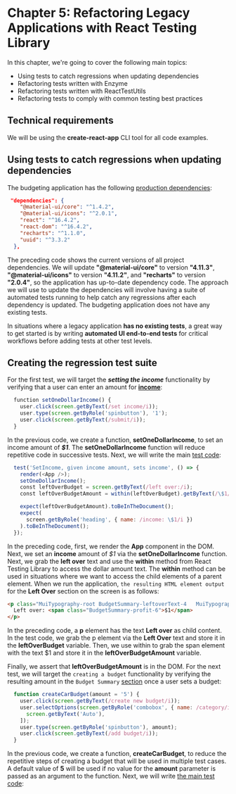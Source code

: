 # Chapter 5: Refactoring Legacy Applications with React Testing Library
In this chapter, we're going to cover the following main topics:
* Using tests to catch regressions when updating dependencies
* Refactoring tests written with Enzyme
* Refactoring tests written with ReactTestUtils
* Refactoring tests to comply with common testing best practices
## Technical requirements
 We will be using the **create-react-app** CLI tool for all code examples. 
 ## Using tests to catch regressions when updating dependencies
 The budgeting application has the following [production dependencies](./example_1_starter/package.json#L9-L16):

 ```json
  "dependencies": {
    "@material-ui/core": "^1.4.2",
    "@material-ui/icons": "^2.0.1",
    "react": "^16.4.2",
    "react-dom": "^16.4.2",
    "recharts": "^1.1.0",
    "uuid": "^3.3.2"
  },
 ```

 The preceding code shows the current versions of all project dependencies. We will update **"@material-ui/core"** to version **"4.11.3"**, **"@material-ui/icons"** to version **"4.11.2"**, and **"recharts"** to version **"2.0.4"**, so the application has up-to-date dependency code. The approach we will use to update the dependencies will involve having a suite of automated tests running to help catch any regressions after each dependency is updated. The budgeting application does not have any existing tests.

 In situations where a legacy application **has no existing tests**, a great way to get started is by writing **automated UI end-to-end tests** for critical workflows before adding tests at other test levels. 

 ## Creating the regression test suite
 For the first test, we will target the ***setting the income*** functionality by verifying that a user can enter an amount for [**income**](./example_1_starter/src/components/App.test.js#L5-L9):

```javascript
  function setOneDollarIncome() {
    user.click(screen.getByText(/set income/i));
    user.type(screen.getByRole('spinbutton'), '1');
    user.click(screen.getByText(/submit/i));
  }
```
In the previous code, we create a function, **setOneDollarIncome**, to set an income amount of ***$1***. The **setOneDollarIncome** function will reduce repetitive code in successive tests. Next, we will write the main [test code](./example_1_final/src/components/App.test.js#L21-L31):

```javascript
  test('SetIncome, given income amount, sets income', () => {
    render(<App />);
    setOneDollarIncome();
    const leftOverBudget = screen.getByText(/left over:/i);
    const leftOverBudgetAmount = within(leftOverBudget).getByText(/\$1/i);

    expect(leftOverBudgetAmount).toBeInTheDocument();
    expect(
      screen.getByRole('heading', { name: /income: \$1/i })
    ).toBeInTheDocument();
  });
```

In the preceding code, first, we render the **App** component in the DOM. Next, we set an **income** amount of *$1* via the **setOneDollarIncome** function. Next, we grab the **left over** text and use the **within** method from React Testing Library to access the dollar amount text. The **within** method can be used in situations where we want to access the child elements of a parent element. When we run the application, ``the resulting HTML element output`` for the **Left Over** section on the screen is as follows:
```html
<p class="MuiTypography-root BudgetSummary-leftoverText-4   MuiTypography-body1">
  Left over: <span class="BudgetSummary-profit-6">$1</span>
</p>
```
In the preceding code, a **p** element has the text **Left over** as child content. In the test code, we grab the p element via the **Left Over** text and store it in the **leftOverBudget** variable. Then, we use within to grab the span element with the text $1 and store it in the **leftOverBudgetAmount** variable.

Finally, we assert that **leftOverBudgetAmount** is in the DOM. For the next test, we will target the ``creating a budget`` functionality by verifying the resulting amount in the ``Budget Summary`` [section](./example_1_final/src/components/App.test.js#L12-L19) once a user sets a budget:

```javascript
  function createCarBudget(amount = '5') {
    user.click(screen.getByText(/create new budget/i));
    user.selectOptions(screen.getByRole('combobox', { name: /category/i }), [
      screen.getByText('Auto'),
    ]);
    user.type(screen.getByRole('spinbutton'), amount);
    user.click(screen.getByText(/add budget/i));
  }
```
In the previous code, we create a function, **createCarBudget**, to reduce the repetitive steps of creating a budget that will be used in multiple test cases. A default value of **5** will be used if no value for the **amount** parameter is passed as an argument to the function. Next, we will write [the main test code](./example_1_final/src/components/App.test.js#L34-L42):
